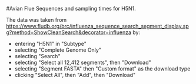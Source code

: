 #Avian Flue
Sequences and sampling times for H5N1.

The data was taken from https://www.fludb.org/brc/influenza_sequence_search_segment_display.spg?method=ShowCleanSearch&decorator=influenza by:
- entering "H5N1" in "Subtype"
- selecting "Complete Genome Only"
- selecting "Search"
- selecting "Select all 12,412 segments", then "Download"
- selecting "Segment FASTA" then "Custom format" as the download type
- clicking "Select All", then "Add", then "Download"
